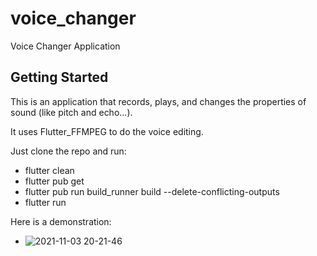 # voice_changer

Voice Changer Application

## Getting Started

This is an application that records, plays, and changes the properties of sound (like pitch and echo...).

It uses Flutter_FFMPEG to do the voice editing.

Just clone the repo and run:

- flutter clean
- flutter pub get
- flutter pub run build_runner build --delete-conflicting-outputs
- flutter run

Here is a demonstration:

- ![2021-11-03 20-21-46](https://user-images.githubusercontent.com/49842031/140172033-4653e456-b016-4f12-a20e-7b3d34b572f5.gif)
